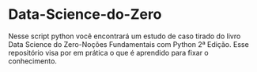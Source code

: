 # Data-Science-do-Zero
Nesse script python você encontrará um estudo de caso tirado do livro Data Science do Zero-Noções Fundamentais com Python 2ª Edição.
Esse repositório visa por em prática o que é aprendido para fixar o conhecimento.
